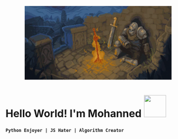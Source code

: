 <div id="header" align="center">
  <img src="dark-souls-bonfire.gif" width="400" height="200"/>
</div>

# Hello World! I'm Mohanned <img src="https://i.giphy.com/media/v1.Y2lkPTc5MGI3NjExcnJoM2JmcGY0ZTNoZHppbHBlc2EzaXg0NXhyZmlmbGJhYnA3bTFyMSZlcD12MV9pbnRlcm5hbF9naWZfYnlfaWQmY3Q9cw/GEi6jx9kdjnaAdRH91/giphy.gif" width="60px" height="60px" />

**`Python Enjoyer | JS Hater | Algorithm Creator`**



